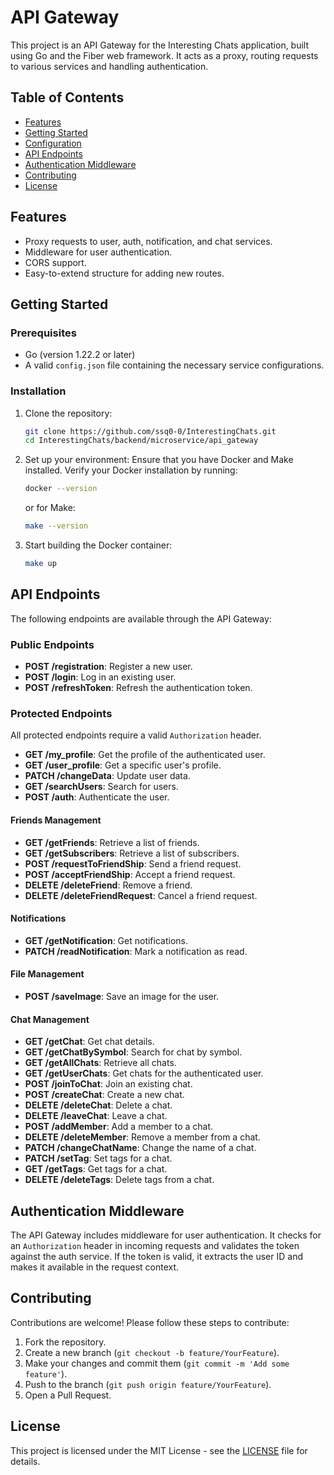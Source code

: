 # API Gateway

This project is an API Gateway for the Interesting Chats application, built using Go and the Fiber web framework. It acts as a proxy, routing requests to various services and handling authentication.

## Table of Contents

- [Features](#features)
- [Getting Started](#getting-started)
- [Configuration](#configuration)
- [API Endpoints](#api-endpoints)
- [Authentication Middleware](#authentication-middleware)
- [Contributing](#contributing)
- [License](#license)

## Features

- Proxy requests to user, auth, notification, and chat services.
- Middleware for user authentication.
- CORS support.
- Easy-to-extend structure for adding new routes.

## Getting Started
### Prerequisites
- Go (version 1.22.2 or later)
- A valid `config.json` file containing the necessary service configurations.

### Installation
1. Clone the repository:

    ```bash
    git clone https://github.com/ssq0-0/InterestingChats.git
    cd InterestingChats/backend/microservice/api_gateway
    ```

2. Set up your environment: Ensure that you have Docker and Make installed. Verify your Docker installation by running:

    ```bash
    docker --version
    ```

    or for Make:

    ```bash
    make --version
    ```

3. Start building the Docker container:

    ```bash
    make up
    ```
## API Endpoints

The following endpoints are available through the API Gateway:

### Public Endpoints

- **POST /registration**: Register a new user.
- **POST /login**: Log in an existing user.
- **POST /refreshToken**: Refresh the authentication token.

### Protected Endpoints

All protected endpoints require a valid `Authorization` header.

- **GET /my_profile**: Get the profile of the authenticated user.
- **GET /user_profile**: Get a specific user's profile.
- **PATCH /changeData**: Update user data.
- **GET /searchUsers**: Search for users.
- **POST /auth**: Authenticate the user.

#### Friends Management

- **GET /getFriends**: Retrieve a list of friends.
- **GET /getSubscribers**: Retrieve a list of subscribers.
- **POST /requestToFriendShip**: Send a friend request.
- **POST /acceptFriendShip**: Accept a friend request.
- **DELETE /deleteFriend**: Remove a friend.
- **DELETE /deleteFriendRequest**: Cancel a friend request.

#### Notifications

- **GET /getNotification**: Get notifications.
- **PATCH /readNotification**: Mark a notification as read.

#### File Management

- **POST /saveImage**: Save an image for the user.

#### Chat Management

- **GET /getChat**: Get chat details.
- **GET /getChatBySymbol**: Search for chat by symbol.
- **GET /getAllChats**: Retrieve all chats.
- **GET /getUserChats**: Get chats for the authenticated user.
- **POST /joinToChat**: Join an existing chat.
- **POST /createChat**: Create a new chat.
- **DELETE /deleteChat**: Delete a chat.
- **DELETE /leaveChat**: Leave a chat.
- **POST /addMember**: Add a member to a chat.
- **DELETE /deleteMember**: Remove a member from a chat.
- **PATCH /changeChatName**: Change the name of a chat.
- **PATCH /setTag**: Set tags for a chat.
- **GET /getTags**: Get tags for a chat.
- **DELETE /deleteTags**: Delete tags from a chat.

## Authentication Middleware

The API Gateway includes middleware for user authentication. It checks for an `Authorization` header in incoming requests and validates the token against the auth service. If the token is valid, it extracts the user ID and makes it available in the request context.

## Contributing

Contributions are welcome! Please follow these steps to contribute:

1. Fork the repository.
2. Create a new branch (`git checkout -b feature/YourFeature`).
3. Make your changes and commit them (`git commit -m 'Add some feature'`).
4. Push to the branch (`git push origin feature/YourFeature`).
5. Open a Pull Request.

## License
This project is licensed under the MIT License - see the [LICENSE](https://github.com/ssq0-0/InterestingChats/blob/main/backend/microservice/LICENSE) file for details.
